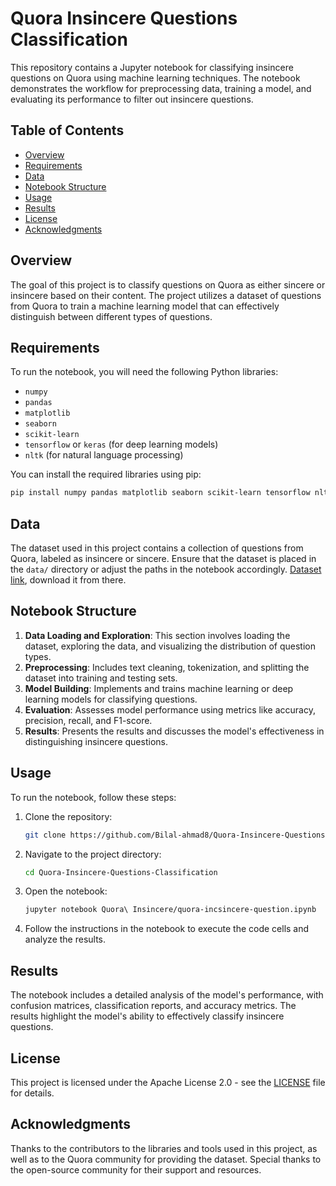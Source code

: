 # Quora Insincere Questions Classification

This repository contains a Jupyter notebook for classifying insincere questions on Quora using machine learning techniques. The notebook demonstrates the workflow for preprocessing data, training a model, and evaluating its performance to filter out insincere questions.

## Table of Contents

- [Overview](#overview)
- [Requirements](#requirements)
- [Data](#data)
- [Notebook Structure](#notebook-structure)
- [Usage](#usage)
- [Results](#results)
- [License](#license)
- [Acknowledgments](#acknowledgments)

## Overview

The goal of this project is to classify questions on Quora as either sincere or insincere based on their content. The project utilizes a dataset of questions from Quora to train a machine learning model that can effectively distinguish between different types of questions.

## Requirements

To run the notebook, you will need the following Python libraries:

- `numpy`
- `pandas`
- `matplotlib`
- `seaborn`
- `scikit-learn`
- `tensorflow` or `keras` (for deep learning models)
- `nltk` (for natural language processing)

You can install the required libraries using pip:

```bash
pip install numpy pandas matplotlib seaborn scikit-learn tensorflow nltk
```

## Data

The dataset used in this project contains a collection of questions from Quora, labeled as insincere or sincere. Ensure that the dataset is placed in the `data/` directory or adjust the paths in the notebook accordingly. [Dataset link](https://www.kaggle.com/datasets/arnavsharma45/quora-insincere-questions-dataset), download it from there.

## Notebook Structure

1. **Data Loading and Exploration**: This section involves loading the dataset, exploring the data, and visualizing the distribution of question types.
2. **Preprocessing**: Includes text cleaning, tokenization, and splitting the dataset into training and testing sets.
3. **Model Building**: Implements and trains machine learning or deep learning models for classifying questions.
4. **Evaluation**: Assesses model performance using metrics like accuracy, precision, recall, and F1-score.
5. **Results**: Presents the results and discusses the model's effectiveness in distinguishing insincere questions.

## Usage

To run the notebook, follow these steps:

1. Clone the repository:

    ```bash
    git clone https://github.com/Bilal-ahmad8/Quora-Insincere-Questions-Classification.git
    ```

2. Navigate to the project directory:

    ```bash
    cd Quora-Insincere-Questions-Classification
    ```

3. Open the notebook:

    ```bash
    jupyter notebook Quora\ Insincere/quora-incsincere-question.ipynb
    ```

4. Follow the instructions in the notebook to execute the code cells and analyze the results.

## Results

The notebook includes a detailed analysis of the model's performance, with confusion matrices, classification reports, and accuracy metrics. The results highlight the model's ability to effectively classify insincere questions.

## License

This project is licensed under the Apache License 2.0 - see the [LICENSE](LICENSE) file for details.

## Acknowledgments

Thanks to the contributors to the libraries and tools used in this project, as well as to the Quora community for providing the dataset. Special thanks to the open-source community for their support and resources.

